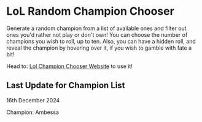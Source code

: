 # LoL Random Champion Chooser

Generate a random champion from a list of available ones and filter out ones you'd rather not play or don't own! You can choose the number of champions you wish to roll, up to ten. Also, you can have a hidden roll, and reveal the champion by hovering over it, if you wish to gamble with fate a bit!

Head to: [Lol Champion Chooser Website](https://www.lolchampionchooser.com) to use it! 

## Last Update for Champion List

16th December 2024

Champion: Ambessa